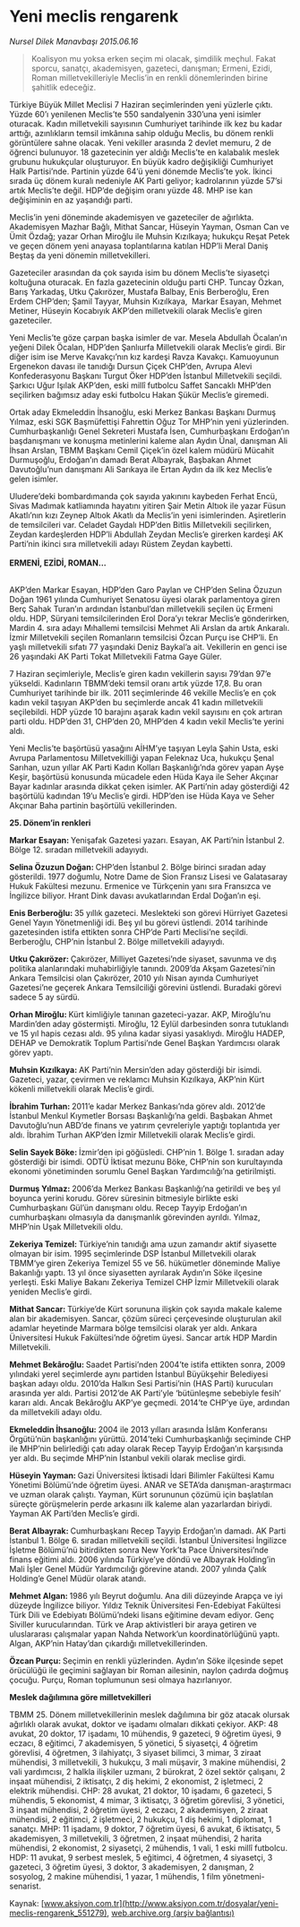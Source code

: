 # Yeni meclis rengarenk

*Nursel Dilek Manavbaşı 2015.06.16*

<div class="pNewsDetailMainContent" itemprop="articleBody">
 <blockquote>
  <p>
   Koalisyon mu yoksa erken seçim mi olacak, şimdilik meçhul. Fakat sporcu, sanatçı, akademisyen, gazeteci, danışman; Ermeni, Ezidi, Roman milletvekilleriyle Meclis’in en renkli dönemlerinden birine şahitlik edeceğiz.
  </p>
 </blockquote>
 <p>
  Türkiye Büyük Millet Meclisi 7 Haziran seçimlerinden yeni yüzlerle çıktı. Yüzde 60’ı yenilenen Meclis’te 550 sandalyenin 330’una yeni isimler oturacak. Kadın milletvekili sayısının Cumhuriyet tarihinde ilk kez bu kadar arttığı, azınlıkların temsil imkânına sahip olduğu Meclis, bu dönem renkli görüntülere sahne olacak. Yeni vekiller arasında 2 devlet memuru, 2 de öğrenci bulunuyor. 18 gazetecinin yer aldığı Meclis’te en kalabalık meslek grubunu hukukçular oluşturuyor. En büyük kadro değişikliği Cumhuriyet Halk Partisi’nde. Partinin yüzde 64’ü yeni dönemde Meclis’te yok. İkinci sırada üç dönem kuralı nedeniyle AK Parti geliyor; kadrolarının yüzde 57’si artık Meclis’te değil. HDP’de değişim oranı yüzde 48. MHP ise kan değişiminin en az yaşandığı parti.
 </p>
 <p>
  Meclis’in yeni döneminde akademisyen ve gazeteciler de ağırlıkta. Akademisyen Mazhar Bağlı, Mithat Sancar, Hüseyin Yayman, Osman Can ve Ümit Özdağ; yazar Orhan Miroğlu ile Muhsin Kızılkaya; hukukçu Reşat Petek ve geçen dönem yeni anayasa toplantılarına katılan HDP’li Meral Daniş Beştaş da yeni dönemin milletvekilleri.
 </p>
 <p>
  Gazeteciler arasından da çok sayıda isim bu dönem Meclis’te siyasetçi koltuğuna oturacak. En fazla gazetecinin olduğu parti CHP. Tuncay Özkan, Barış Yarkadaş, Utku Çakırözer, Mustafa Balbay, Enis Berberoğlu, Eren Erdem CHP’den; Şamil Tayyar, Muhsin Kızılkaya,  Markar Esayan, Mehmet Metiner, Hüseyin Kocabıyık AKP’den milletvekili olarak Meclis’e giren gazeteciler.
 </p>
 <p>
  Yeni Meclis’te göze çarpan başka isimler de var. Mesela Abdullah Öcalan’ın yeğeni Dilek Öcalan, HDP’den Şanlıurfa Milletvekili olarak Meclis’e girdi. Bir diğer isim ise Merve Kavakçı’nın kız kardeşi Ravza Kavakçı. Kamuoyunun Ergenekon davası ile tanıdığı Dursun Çiçek CHP’den, Avrupa Alevi Konfederasyonu Başkanı Turgut Öker HDP’den İstanbul Milletvekili seçildi. Şarkıcı Uğur Işılak AKP’den, eski millî futbolcu Saffet Sancaklı MHP’den seçilirken bağımsız aday eski futbolcu Hakan Şükür Meclis’e giremedi.
 </p>
 <p>
  Ortak aday Ekmeleddin İhsanoğlu, eski Merkez Bankası Başkanı Durmuş Yılmaz, eski SGK Başmüfettişi Fahrettin Oğuz Tor MHP’nin yeni yüzlerinden. Cumhurbaşkanlığı Genel Sekreteri Mustafa İsen, Cumhurbaşkanı Erdoğan’ın başdanışmanı ve konuşma metinlerini kaleme alan Aydın Ünal, danışman Ali İhsan Arslan, TBMM Başkanı Cemil Çiçek’in özel kalem müdürü Mücahit Durmuşoğlu, Erdoğan’ın damadı Berat Albayrak, Başbakan Ahmet Davutoğlu’nun danışmanı Ali Sarıkaya ile Ertan Aydın da ilk kez Meclis’e gelen isimler.
 </p>
 <p>
  Uludere’deki bombardımanda çok sayıda yakınını kaybeden Ferhat Encü, Sivas Madımak katliamında hayatını yitiren Şair Metin Altıok ile yazar Füsun Akatlı’nın kızı Zeynep Altıok Akatlı da Meclis’in yeni isimlerinden. Aşiretlerin de temsilcileri var. Celadet Gaydalı HDP’den Bitlis Milletvekili seçilirken, Zeydan kardeşlerden HDP’li Abdullah Zeydan Meclis’e girerken kardeşi AK Parti’nin ikinci sıra milletvekili adayı Rüstem Zeydan kaybetti.
  <br>
   <br>
    <strong>
     ERMENİ, EZİDİ, ROMAN…
    </strong>
   </br>
  </br>
 </p>
 <p>
  AKP’den Markar Esayan, HDP’den Garo Paylan ve CHP’den Selina Özuzun Doğan 1961 yılında Cumhuriyet Senatosu üyesi olarak parlamentoya giren Berç Sahak Turan’ın ardından İstanbul’dan milletvekili seçilen üç Ermeni oldu. HDP, Süryani temsilcilerinden Erol Dora’yı tekrar Meclis’e gönderirken, Mardin 4. sıra adayı Mıhallemi temsilcisi Mehmet Ali Arslan da artık Ankaralı. İzmir Milletvekili seçilen Romanların temsilcisi Özcan Purçu ise CHP’li. En yaşlı milletvekili sıfatı 77 yaşındaki Deniz Baykal’a ait. Vekillerin en genci ise 26 yaşındaki AK Parti Tokat Milletvekili Fatma Gaye Güler.
 </p>
 <p>
  7 Haziran seçimleriyle, Meclis’e giren kadın vekillerin sayısı 79’dan 97’e yükseldi. Kadınların TBMM’deki temsil oranı artık yüzde 17,8. Bu oran Cumhuriyet tarihinde bir ilk. 2011 seçimlerinde 46 vekille Meclis’e en çok kadın vekil taşıyan AKP’den bu seçimlerde ancak 41 kadın milletvekili seçilebildi. HDP yüzde 10 barajını aşarak kadın vekil sayısını en çok artıran parti oldu. HDP’den 31, CHP’den 20, MHP’den 4 kadın vekil Meclis’te yerini aldı.
 </p>
 <p>
  Yeni Meclis’te başörtüsü yasağını AİHM’ye taşıyan Leyla Şahin Usta, eski Avrupa Parlamentosu Milletvekilliği yapan Feleknaz Uca, hukukçu Şenal Sarıhan, uzun yıllar AK Parti Kadın Kolları Başkanlığı’nda görev yapan Ayşe Keşir, başörtüsü konusunda mücadele eden Hüda Kaya ile Seher Akçınar Bayar kadınlar arasında dikkat çeken isimler. AK Parti’nin aday gösterdiği 42 başörtülü kadından 19’u Meclis’e girdi. HDP’den ise Hüda Kaya ve Seher Akçınar Baha partinin başörtülü vekillerinden.
 </p>
 <p>
  <strong>
   25. Dönem’in renkleri
  </strong>
 </p>
 <p>
  <strong>
   Markar Esayan:
  </strong>
  Yenişafak Gazetesi yazarı. Esayan, AK Parti’nin İstanbul 2. Bölge 12. sıradan milletvekili adayıydı.
 </p>
 <p>
  <strong>
   Selina Özuzun Doğan:
  </strong>
  CHP’den İstanbul 2. Bölge birinci sıradan aday gösterildi. 1977 doğumlu, Notre Dame de Sion Fransız Lisesi ve Galatasaray Hukuk Fakültesi mezunu. Ermenice ve Türkçenin yanı sıra Fransızca ve İngilizce biliyor. Hrant Dink davası avukatlarından Erdal Doğan’ın eşi.
 </p>
 <p>
  <strong>
   Enis Berberoğlu:
  </strong>
  35 yıllık gazeteci. Meslekteki son görevi Hürriyet Gazetesi Genel Yayın Yönetmenliği idi. Beş yıl bu görevi üstlendi. 2014 tarihinde gazetesinden istifa ettikten sonra CHP’de Parti Meclisi’ne seçildi. Berberoğlu, CHP’nin İstanbul 2. Bölge milletvekili adayıydı.
 </p>
 <p>
  <strong>
   Utku Çakırözer:
  </strong>
  Çakırözer, Milliyet Gazetesi’nde siyaset, savunma ve dış politika alanlarındaki muhabirliğiyle tanındı. 2009’da Akşam Gazetesi’nin Ankara Temsilcisi olan Çakırözer, 2010 yılı Nisan ayında Cumhuriyet Gazetesi’ne geçerek Ankara Temsilciliği görevini üstlendi. Buradaki görevi sadece 5 ay sürdü.
 </p>
 <p>
  <strong>
   Orhan Miroğlu:
  </strong>
  Kürt kimliğiyle tanınan gazeteci-yazar. AKP, Miroğlu’nu Mardin’den aday göstermişti. Miroğlu, 12 Eylül darbesinden sonra tutuklandı ve 15 yıl hapis cezası aldı. 95 yılına kadar siyasi yasaklıydı. Miroğlu HADEP, DEHAP ve Demokratik Toplum Partisi’nde Genel Başkan Yardımcısı olarak görev yaptı.
 </p>
 <p>
  <strong>
   Muhsin Kızılkaya:
  </strong>
  AK Parti’nin Mersin’den aday gösterdiği bir isimdi. Gazeteci, yazar, çevirmen ve reklamcı Muhsin Kızılkaya, AKP’nin Kürt kökenli milletvekili olarak Meclis’e girdi.
 </p>
 <p>
  <strong>
   İbrahim Turhan:
  </strong>
  2011’e kadar Merkez Bankası’nda görev aldı. 2012’de İstanbul Menkul Kıymetler Borsası Başkanlığı’na geldi. Başbakan Ahmet Davutoğlu’nun ABD’de finans ve yatırım çevreleriyle yaptığı toplantıda yer aldı. İbrahim Turhan AKP’den İzmir Milletvekili olarak Meclis’e girdi.
 </p>
 <p>
  <strong>
   Selin Sayek Böke:
  </strong>
  İzmir’den ipi göğüsledi. CHP’nin 1. Bölge 1. sıradan aday gösterdiği bir isimdi. ODTÜ İktisat mezunu Böke, CHP’nin son kurultayında ekonomi yönetiminden sorumlu Genel Başkan Yardımcılığı’na getirilmişti.
 </p>
 <p>
  <strong>
   Durmuş Yılmaz:
  </strong>
  2006’da Merkez Bankası Başkanlığı’na getirildi ve beş yıl boyunca yerini korudu. Görev süresinin bitmesiyle birlikte eski Cumhurbaşkanı Gül’ün danışmanı oldu. Recep Tayyip Erdoğan’ın cumhurbaşkanı olmasıyla da danışmanlık görevinden ayrıldı. Yılmaz, MHP’nin Uşak Milletvekili oldu.
 </p>
 <p>
  <strong>
   Zekeriya Temizel:
  </strong>
  Türkiye’nin tanıdığı ama uzun zamandır aktif siyasette olmayan bir isim. 1995 seçimlerinde DSP İstanbul Milletvekili olarak TBMM‘ye giren Zekeriya Temizel 55 ve 56. hükümetler döneminde Maliye Bakanlığı yaptı. 13 yıl önce siyasetten ayrılarak Aydın’ın Söke ilçesine yerleşti. Eski Maliye Bakanı Zekeriya Temizel CHP İzmir Milletvekili olarak yeniden Meclis’e girdi.
 </p>
 <p>
  <strong>
   Mithat Sancar:
  </strong>
  Türkiye’de Kürt sorununa ilişkin çok sayıda makale kaleme alan bir akademisyen. Sancar, çözüm süreci çerçevesinde oluşturulan akil adamlar heyetinde Marmara bölge temsilcisi olarak yer aldı. Ankara Üniversitesi Hukuk Fakültesi’nde öğretim üyesi. Sancar artık HDP Mardin Milletvekili.
 </p>
 <p>
  <strong>
   Mehmet Bekâroğlu:
  </strong>
  Saadet Partisi’nden 2004’te istifa ettikten sonra, 2009 yılındaki yerel seçimlerde aynı partiden İstanbul Büyükşehir Belediyesi başkan adayı oldu. 2010’da Halkın Sesi Partisi’nin (HAS Parti) kurucuları arasında yer aldı. Partisi 2012’de AK Parti’yle ‘bütünleşme sebebiyle fesih’ kararı aldı. Ancak Bekâroğlu AKP’ye geçmedi. 2014’te CHP’ye üye, ardından da milletvekili adayı oldu.
 </p>
 <p>
  <strong>
   Ekmeleddin İhsanoğlu:
  </strong>
  2004 ile 2013 yılları arasında İslâm Konferansı Örgütü’nün başkanlığını yürüttü. 2014’teki Cumhurbaşkanlığı seçiminde CHP ile MHP’nin belirlediği çatı aday olarak Recep Tayyip Erdoğan’ın karşısında yer aldı. Bu seçimde MHP’nin İstanbul vekili olarak meclise girdi.
 </p>
 <p>
  <strong>
   Hüseyin Yayman:
  </strong>
  Gazi Üniversitesi İktisadi İdari Bilimler Fakültesi Kamu Yönetimi Bölümü’nde öğretim üyesi. ANAR ve SETA’da danışman-araştırmacı ve uzman olarak çalıştı. Yayman, Kürt sorununun çözümü için başlatılan süreçte görüşmelerin perde arkasını ilk kaleme alan yazarlardan biriydi. Yayman AK Parti’den Meclis’e girdi.
 </p>
 <p>
  <strong>
   Berat Albayrak:
  </strong>
  Cumhurbaşkanı Recep Tayyip Erdoğan’ın damadı. AK Parti İstanbul 1. Bölge 6. sıradan milletvekili seçildi. İstanbul Üniversitesi İngilizce İşletme Bölümü’nü bitirdikten sonra New York’ta Pace Üniversitesi’nde finans eğitimi aldı. 2006 yılında Türkiye’ye döndü ve Albayrak Holding’in Mali İşler Genel Müdür Yardımcılığı görevine atandı. 2007 yılında Çalık Holding’e Genel Müdür olarak atandı.
 </p>
 <p>
  <strong>
   Mehmet Algan:
  </strong>
  1986 yılı Beyrut doğumlu. Ana dili düzeyinde Arapça ve iyi düzeyde İngilizce biliyor. Yıldız Teknik Üniversitesi Fen-Edebiyat Fakültesi Türk Dili ve Edebiyatı Bölümü’ndeki lisans eğitimine devam ediyor. Genç Siviller kurucularından. Türk ve Arap aktivistleri bir araya getiren ve uluslararası çalışmalar yapan Nahda Network’un koordinatörlüğünü yaptı. Algan, AKP’nin Hatay’dan çıkardığı milletvekillerinden.
 </p>
 <p>
  <strong>
   Özcan Purçu:
  </strong>
  Seçimin en renkli yüzlerinden. Aydın’ın Söke ilçesinde sepet örücülüğü ile geçimini sağlayan bir Roman ailesinin, naylon çadırda doğmuş çocuğu. Purçu, Roman toplumunun sesi olmaya hazırlanıyor.
 </p>
 <p>
  <strong>
   Meslek dağılımına göre milletvekilleri
  </strong>
 </p>
 <p>
  TBMM 25. Dönem milletvekillerinin meslek dağılımına bir göz atacak olursak ağırlıklı olarak avukat, doktor ve işadamı olmaları dikkati çekiyor. AKP: 48 avukat, 20 doktor, 17 işadamı, 10 mühendis, 9 gazeteci, 9 öğretim üyesi, 9 eczacı, 8 eğitimci, 7 akademisyen, 5 yönetici, 5 siyasetçi, 4 öğretim görevlisi, 4 öğretmen, 3 ilahiyatçı, 3 siyaset bilimci, 3 mimar, 3 ziraat mühendisi, 3 milletvekili, 3 hukukçu, 3 mali müşavir, 3 makine mühendisi, 2 vali yardımcısı, 2 halkla ilişkiler uzmanı, 2 bürokrat, 2 özel sektör çalışanı, 2 inşaat mühendisi, 2 iktisatçı, 2 diş hekimi, 2 ekonomist, 2 işletmeci, 2 elektrik mühendisi. CHP: 28 avukat, 21 doktor, 10 işadamı, 6 gazeteci, 5 mühendis, 5 ekonomist, 4 mimar, 3 iktisatçı, 3 öğretim görevlisi, 3 yönetici, 3 inşaat mühendisi, 2 öğretim üyesi, 2 eczacı, 2 akademisyen, 2 ziraat mühendisi, 2 eğitimci, 2 işletmeci, 2 hukukçu, 1 diş hekimi, 1 diplomat, 1 sanatçı. MHP: 11 işadamı, 9 doktor, 7 öğretim üyesi, 6 avukat, 6 iktisatçı, 5 akademisyen, 3 milletvekili, 3 öğretmen, 2 inşaat mühendisi, 2 harita mühendisi, 2 ekonomist, 2 siyasetçi, 2 mühendis, 1 vali, 1 eski millî futbolcu. HDP: 11 avukat, 9 serbest meslek, 5 eğitimci, 4 öğretmen, 4 siyasetçi, 3 gazeteci, 3 öğretim üyesi, 3 doktor, 3 akademisyen, 2 danışman, 2 sosyolog, 2 makine mühendisi, 1 yazar, 1 mühendis, 1 film yönetmeni-senarist.
 </p>
</div>


Kaynak: [www.aksiyon.com.tr](http://www.aksiyon.com.tr/dosyalar/yeni-meclis-rengarenk_551279), [web.archive.org (arşiv bağlantısı)](http://web.archive.org/web/20150721140948/http://www.aksiyon.com.tr/dosyalar/yeni-meclis-rengarenk_551279)
